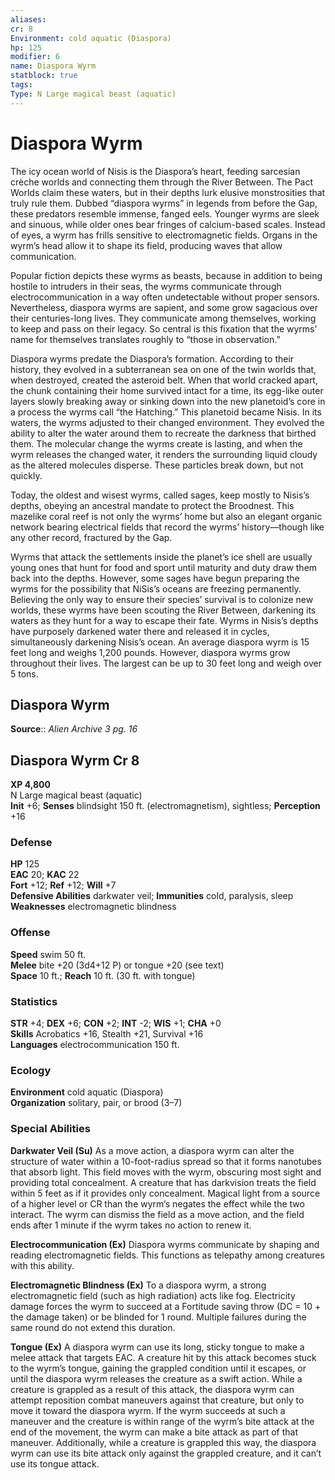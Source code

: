 ```yaml
---
aliases: 
cr: 8
Environment: cold aquatic (Diaspora)  
hp: 125
modifier: 6
name: Diaspora Wyrm
statblock: true
tags: 
Type: N Large magical beast (aquatic)  
---
```


# Diaspora Wyrm

The icy ocean world of Nisis is the Diaspora’s heart, feeding sarcesian crèche worlds and connecting them through the River Between. The Pact Worlds claim these waters, but in their depths lurk elusive monstrosities that truly rule them. Dubbed “diaspora wyrms” in legends from before the Gap, these predators resemble immense, fanged eels. Younger wyrms are sleek and sinuous, while older ones bear fringes of calcium-based scales. Instead of eyes, a wyrm has frills sensitive to electromagnetic fields. Organs in the wyrm’s head allow it to shape its field, producing waves that allow communication.

Popular fiction depicts these wyrms as beasts, because in addition to being hostile to intruders in their seas, the wyrms communicate through electrocommunication in a way often undetectable without proper sensors. Nevertheless, diaspora wyrms are sapient, and some grow sagacious over their centuries-long lives. They communicate among themselves, working to keep and pass on their legacy. So central is this fixation that the wyrms’ name for themselves translates roughly to “those in observation.”

Diaspora wyrms predate the Diaspora’s formation. According to their history, they evolved in a subterranean sea on one of the twin worlds that, when destroyed, created the asteroid belt. When that world cracked apart, the chunk containing their home survived intact for a time, its egg-like outer layers slowly breaking away or sinking down into the new planetoid’s core in a process the wyrms call “the Hatching.” This planetoid became Nisis. In its waters, the wyrms adjusted to their changed environment. They evolved the ability to alter the water around them to recreate the darkness that birthed them. The molecular change the wyrms create is lasting, and when the wyrm releases the changed water, it renders the surrounding liquid cloudy as the altered molecules disperse. These particles break down, but not quickly.

Today, the oldest and wisest wyrms, called sages, keep mostly to Nisis’s depths, obeying an ancestral mandate to protect the Broodnest. This mazelike coral reef is not only the wyrms’ home but also an elegant organic network bearing electrical fields that record the wyrms’ history—though like any other record, fractured by the Gap.

Wyrms that attack the settlements inside the planet’s ice shell are usually young ones that hunt for food and sport until maturity and duty draw them back into the depths. However, some sages have begun preparing the wyrms for the possibility that NiSis’s oceans are freezing permanently. Believing the only way to ensure their species’ survival is to colonize new worlds, these wyrms have been scouting the River Between, darkening its waters as they hunt for a way to escape their fate. Wyrms in Nisis’s depths have purposely darkened water there and released it in cycles, simultaneously darkening Nisis’s ocean. An average diaspora wyrm is 15 feet long and weighs 1,200 pounds. However, diaspora wyrms grow throughout their lives. The largest can be up to 30 feet long and weigh over 5 tons.

## Diaspora Wyrm

**Source**:: _Alien Archive 3 pg. 16_

## Diaspora Wyrm Cr 8

**XP 4,800**  
N Large magical beast (aquatic)  
**Init** +6; **Senses** blindsight 150 ft. (electromagnetism), sightless; **Perception** +16  

### Defense

**HP** 125  
**EAC** 20; **KAC** 22  
**Fort** +12; **Ref** +12; **Will** +7  
**Defensive Abilities** darkwater veil; **Immunities** cold, paralysis, sleep  
**Weaknesses** electromagnetic blindness

### Offense

**Speed** swim 50 ft.  
**Melee** bite +20 (3d4+12 P) or tongue +20 (see text)  
**Space** 10 ft.; **Reach** 10 ft. (30 ft. with tongue)

### Statistics

**STR** +4; **DEX** +6; **CON** +2; **INT** -2; **WIS** +1; **CHA** +0  
**Skills** Acrobatics +16, Stealth +21, Survival +16  
**Languages** electrocommunication 150 ft.

### Ecology

**Environment** cold aquatic (Diaspora)  
**Organization** solitary, pair, or brood (3–7)

### Special Abilities

**Darkwater Veil (Su)** As a move action, a diaspora wyrm can alter the structure of water within a 10-foot-radius spread so that it forms nanotubes that absorb light. This field moves with the wyrm, obscuring most sight and providing total concealment. A creature that has darkvision treats the field within 5 feet as if it provides only concealment. Magical light from a source of a higher level or CR than the wyrm’s negates the effect while the two interact. The wyrm can dismiss the field as a move action, and the field ends after 1 minute if the wyrm takes no action to renew it.

**Electrocommunication (Ex)** Diaspora wyrms communicate by shaping and reading electromagnetic fields. This functions as telepathy among creatures with this ability.

**Electromagnetic Blindness (Ex)** To a diaspora wyrm, a strong electromagnetic field (such as high radiation) acts like fog. Electricity damage forces the wyrm to succeed at a Fortitude saving throw (DC = 10 + the damage taken) or be blinded for 1 round. Multiple failures during the same round do not extend this duration.

**Tongue (Ex)** A diaspora wyrm can use its long, sticky tongue to make a melee attack that targets EAC. A creature hit by this attack becomes stuck to the wyrm’s tongue, gaining the grappled condition until it escapes, or until the diaspora wyrm releases the creature as a swift action. While a creature is grappled as a result of this attack, the diaspora wyrm can attempt reposition combat maneuvers against that creature, but only to move it toward the diaspora wyrm. If the wyrm succeeds at such a maneuver and the creature is within range of the wyrm’s bite attack at the end of the movement, the wyrm can make a bite attack as part of that maneuver. Additionally, while a creature is grappled this way, the diaspora wyrm can use its bite attack only against the grappled creature, and it can’t use its tongue attack.
